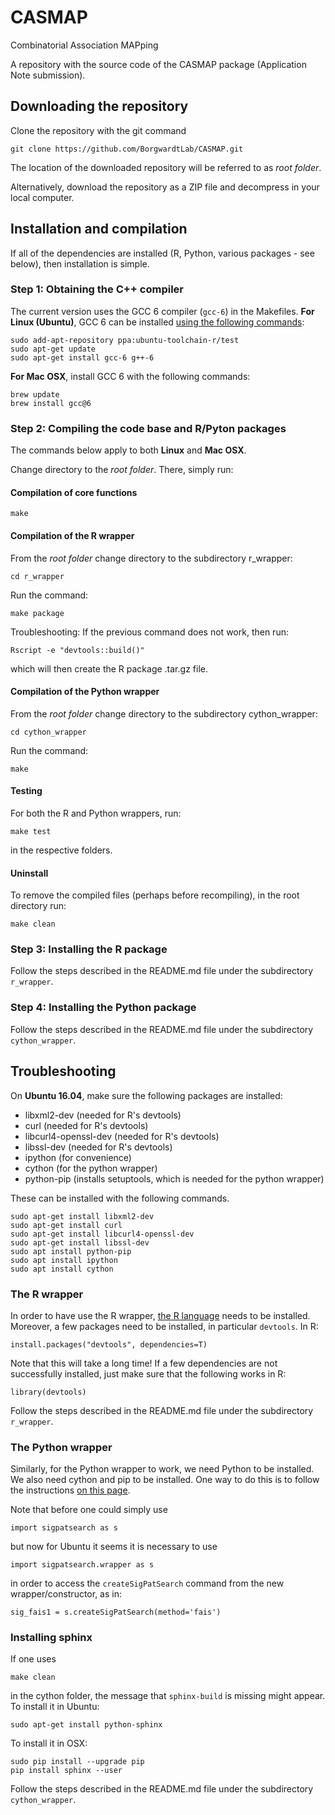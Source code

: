 # CASMAP
Combinatorial Association MAPping

A repository with the source code of the CASMAP package (Application Note submission).

## Downloading the repository

Clone the repository with the git command
```
git clone https://github.com/BorgwardtLab/CASMAP.git
```
The location of the downloaded repository will be referred to as *root folder*.

Alternatively, download the repository as a ZIP file and decompress in your local computer.


## Installation and compilation

If all of the dependencies are installed (R, Python, various packages - see below), then installation is simple. 

### Step 1: Obtaining the C++ compiler

The current version uses the GCC 6 compiler (`gcc-6`) in the Makefiles. 
**For Linux (Ubuntu)**, GCC 6 can be installed [using the following commands](https://askubuntu.com/questions/746369/how-can-i-install-and-use-gcc-6-on-xenial/746480#746480):
```
sudo add-apt-repository ppa:ubuntu-toolchain-r/test
sudo apt-get update
sudo apt-get install gcc-6 g++-6
```

**For Mac OSX**, install GCC 6 with the following commands:
```
brew update
brew install gcc@6
```


### Step 2: Compiling the code base and R/Pyton packages

The commands below apply to both **Linux** and **Mac OSX**.

Change directory to the *root folder*. There, simply run:

#### Compilation of core functions

```
make
```

#### Compilation of the R wrapper

From the *root folder* change directory to the subdirectory r_wrapper:

```
cd r_wrapper
```

Run the command:

```
make package
```

Troubleshooting: If the previous command does not work, then run:

```
Rscript -e "devtools::build()"
```

which will then create the R package .tar.gz file.


#### Compilation of the Python wrapper

From the *root folder* change directory to the subdirectory cython_wrapper:

```
cd cython_wrapper
```

Run the command:

```
make
```

#### Testing

For both the R and Python wrappers, run:

```
make test
```

in the respective folders.




#### Uninstall

To remove the compiled files (perhaps before recompiling), in the root directory run:

```
make clean
```

### Step 3: Installing the R package

Follow the steps described in the README.md file under the subdirectory `r_wrapper`.

### Step 4: Installing the Python package

Follow the steps described in the README.md file under the subdirectory `cython_wrapper`.


## Troubleshooting

On **Ubuntu 16.04**, make sure the following packages are installed:

 * libxml2-dev (needed for R's devtools)
 * curl (needed for R's devtools)
 * libcurl4-openssl-dev (needed for R's devtools)
 * libssl-dev (needed for R's devtools)
 * ipython (for convenience)
 * cython (for the python wrapper)
 * python-pip (installs setuptools, which is needed for the python wrapper)

These can be installed with the following commands.

```
sudo apt-get install libxml2-dev
sudo apt-get install curl
sudo apt-get install libcurl4-openssl-dev
sudo apt-get install libssl-dev
sudo apt install python-pip
sudo apt install ipython
sudo apt install cython
```


### The R wrapper

In order to have use the R wrapper, [the R language](https://cran.r-project.org/) needs to be installed. Moreover, a few packages need to be installed, in particular `devtools`. In R:


```
install.packages("devtools", dependencies=T)
```

Note that this will take a long time! If a few dependencies are not successfully installed, just make sure that the following works in R:


```
library(devtools)
```
Follow the steps described in the README.md file under the subdirectory `r_wrapper`.


### The Python wrapper

Similarly, for the Python wrapper to work, we need Python to be installed. We also need cython and pip to be installed. One way to do this is to follow the instructions [on this page](http://pip.readthedocs.io/en/stable/installing/).

Note that before one could simply use

```
import sigpatsearch as s
```

but now for Ubuntu it seems it is necessary to use 

```
import sigpatsearch.wrapper as s
```

in order to access the ```createSigPatSearch``` command from the new wrapper/constructor, as in:

```
sig_fais1 = s.createSigPatSearch(method='fais')
```


### Installing sphinx

If one uses

```
make clean
```

in the cython folder, the message that `sphinx-build` is missing might appear. To install it in Ubuntu:

```
sudo apt-get install python-sphinx
```

To install it in OSX:

```
sudo pip install --upgrade pip
pip install sphinx --user
```

Follow the steps described in the README.md file under the subdirectory `cython_wrapper`.
